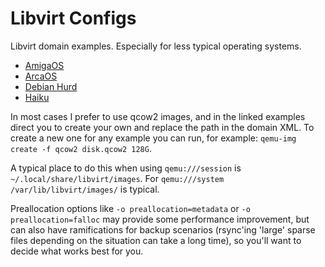 # Libvirt Configs
Libvirt domain examples. Especially for less typical operating systems.

- [AmigaOS](AmigaOS/README.md)
- [ArcaOS](ArcaOS/README.md)
- [Debian Hurd](Debian-Hurd/README.md)
- [Haiku](Haiku/README.md)

In most cases I prefer to use qcow2 images, and in the linked examples direct you to create your own and replace the path in the domain XML. To create a new one for any example you can run, for example: `qemu-img create -f qcow2 disk.qcow2 128G`. 
  
A typical place to do this when using `qemu:///session` is `~/.local/share/libvirt/images`. For `qemu:///system` `/var/lib/libvirt/images/` is typical.  
  
Preallocation options like `-o preallocation=metadata` or `-o preallocation=falloc` may provide some performance improvement, but can also have ramifications for backup scenarios (rsync'ing 'large' sparse files depending on the situation can take a long time), so you'll want to decide what works best for you.
